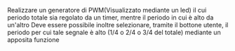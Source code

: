 Realizzare un generatore di PWM(Visualizzato mediante un led) il cui periodo totale sia regolato da un timer, mentre il periodo in cui è alto da un'altro
Deve essere possibile inoltre selezionare, tramite il bottone utente, il periodo per cui tale segnale è alto (1/4 o 2/4 o 3/4 del totale) mediante un apposita funzione
